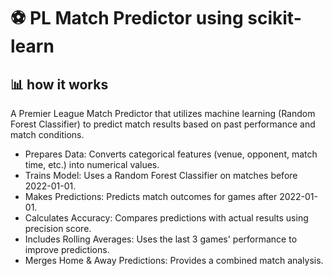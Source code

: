 # ⚽ PL Match Predictor using scikit-learn
## 📊 how it works
A Premier League Match Predictor that utilizes machine learning (Random Forest Classifier) to predict match results based on past performance and match conditions.
- Prepares Data: Converts categorical features (venue, opponent, match time, etc.) into numerical values.
- Trains Model: Uses a Random Forest Classifier on matches before 2022-01-01.
- Makes Predictions: Predicts match outcomes for games after 2022-01-01.
- Calculates Accuracy: Compares predictions with actual results using precision score.
- Includes Rolling Averages: Uses the last 3 games' performance to improve predictions.
- Merges Home & Away Predictions: Provides a combined match analysis.
